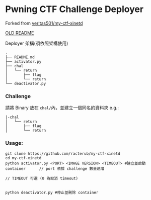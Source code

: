 Pwning CTF Challenge Deployer
===
Forked from [veritas501/my-ctf-xinetd](https://github.com/veritas501/my-ctf-xinetd)

[OLD README](.origin.README.md)

Deployer 架構(須依照架構使用)
```
.
├── README.md
├── activator.py
├── chal
│   └── return
│       ├── flag
│       └── return
└── deactivator.py
```

### Challenge
請將 Binary 放在 `chal/`內，並建立一個同名的資料夾
e.g.:
```
|-chal
│   └── return
│       ├── flag
│       └── return
```

### Usage:
```
git clone https://github.com/racterub/my-ctf-xinetd
cd my-ctf-xinetd
python activator.py <PORT> <IMAGE VERSION> <TIMEOUT> #建立並啟動 container      // port 依據 challenge 數量遞增
                                                                              // TIMEOUT 可選 (0 為取消 timeout)


python deactivator.py #停止並刪除 container
```
